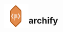 <img align="left" width="80" height="80" src="https://raw.githubusercontent.com/yngrdyn/archify/main/yc.svg" alt="Yngrid Coello">

# archify

